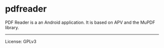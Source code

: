 pdfreader
=========
PDF Reader is a an Android application. It is based on APV and the MuPDF library. 

---
License: GPLv3
